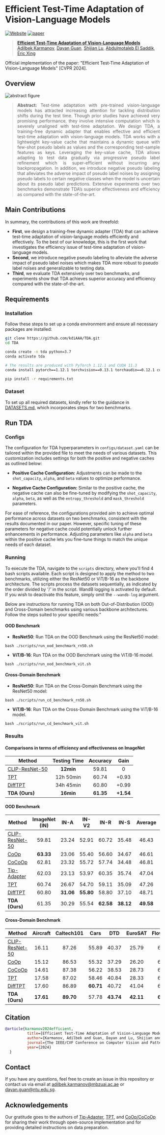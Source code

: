 # Efficient Test-Time Adaptation of Vision-Language Models
[![Website](https://img.shields.io/badge/Project-Website-87CEEB)](https://kdiaaa.github.io/tda/)
[![paper](https://img.shields.io/badge/arXiv-Paper-<COLOR>.svg)](http://arxiv.org/abs/2403.18293)

> [**Efficient Test-Time Adaptation of Vision-Language Models**](http://arxiv.org/abs/2403.18293)<br>
> [Adilbek Karmanov](https://www.linkedin.com/in/adilbek-karmanov/), [Dayan Guan](https://dayan-guan.github.io/), [Shijian Lu](https://scholar.google.com/citations?hl=en&user=uYmK-A0AAAAJ&view=en), [Abdulmotaleb El Saddik](https://scholar.google.ca/citations?user=VcOjgngAAAAJ&hl=en), [Eric Xing](https://scholar.google.com/citations?user=5pKTRxEAAAAJ&hl=en)

Official implementation of the paper: "Efficient Test-Time Adaptation of Vision-Language Models" [CVPR 2024].

## Overview
![abstract figure](docs/main_figure.png)
> **<p align="justify"> Abstract:** Test-time adaptation with pre-trained vision-language models has attracted increasing attention for tackling distribution shifts during the test time. Though prior studies have achieved very promising performance, they involve intensive computation which is severely unaligned with test-time adaptation. We design TDA, a training-free dynamic adapter that enables effective and efficient test-time adaptation with vision-language models. TDA works with a lightweight key-value cache that maintains a dynamic queue with few-shot pseudo labels as values and the corresponding test-sample features as keys. Leveraging the key-value cache, TDA allows adapting to test data gradually via progressive pseudo label refinement which is super-efficient without incurring any backpropagation. In addition, we introduce negative pseudo labeling that alleviates the adverse impact of pseudo label noises by assigning pseudo labels to certain negative classes when the model is uncertain about its pseudo label predictions. Extensive experiments over two benchmarks demonstrate TDA’s superior effectiveness and efficiency as compared with the state-of-the-art.

## Main Contributions
In summary, the contributions of this work are threefold: </br>

* **First**, we design a training-free dynamic adapter (TDA) that can achieve test-time adaptation of vision-language models efficiently and effectively. To the best of our knowledge, this is the first work that investigates the efficiency issue of test-time adaptation of vision-language models. </br>
* **Second**, we introduce negative pseudo labeling to alleviate the adverse impact of pseudo label noises which makes TDA more robust to pseudo label noises and generalizable to testing data. </br>
* **Third**, we evaluate TDA extensively over two benchmarks, and experiments show that TDA achieves superior accuracy and efficiency compared with the state-of-the-art. </br>

## Requirements 
### Installation
Follow these steps to set up a conda environment and ensure all necessary packages are installed:

```bash
git clone https://github.com/kdiAAA/TDA.git
cd TDA

conda create -n tda python=3.7
conda activate tda

# The results are produced with PyTorch 1.12.1 and CUDA 11.3
conda install pytorch==1.12.1 torchvision==0.13.1 torchaudio==0.12.1 cudatoolkit=11.3 -c pytorch

pip install -r requirements.txt
```

### Dataset
To set up all required datasets, kindly refer to the guidance in [DATASETS.md](docs/DATASETS.md), which incorporates steps for two benchmarks.

## Run TDA
### Configs
The configuration for TDA hyperparameters in `configs/dataset.yaml` can be tailored within the provided file to meet the needs of various datasets. This customization includes settings for both the positive and negative caches as outlined below:
* **Positive Cache Configuration:** Adjustments can be made to the `shot_capacity`, `alpha`, and `beta` values to optimize performance.

* **Negative Cache Configuration:** Similar to the positive cache, the negative cache can also be fine-tuned by modifying the `shot_capacity`, `alpha`, `beta`, as well as the `entropy_threshold` and `mask_threshold` parameters.

For ease of reference, the configurations provided aim to achieve optimal performance across datasets on two benchmarks, consistent with the results documented in our paper. However, specific tuning of these parameters for negative cache could potentially unlock further enhancements in performance. Adjusting parameters like `alpha` and `beta` within the positive cache lets you fine-tune things to match the unique needs of each dataset.

### Running
To execute the TDA, navigate to the `scripts` directory, where you'll find 4 bash scripts available. Each script is designed to apply the method to two benchmarks, utilizing either the ResNet50 or ViT/B-16 as the backbone architecture. The scripts process the datasets sequentially, as indicated by the order divided by '/' in the script. WandB logging is activated by default. If you wish to deactivate this feature, simply omit the `--wandb-log` argument. 

Below are instructions for running TDA on both Out-of-Distribution (OOD) and Cross-Domain benchmarks using various backbone architectures. Follow the steps suited to your specific needs:"

#### OOD Benchmark
* **ResNet50**: Run TDA on the OOD Benchmark using the ResNet50 model:
```
bash ./scripts/run_ood_benchmark_rn50.sh 
```
* **ViT/B-16**: Run TDA on the OOD Benchmark using the ViT/B-16 model.
```
bash ./scripts/run_ood_benchmark_vit.sh 
```

#### Cross-Domain Benchmark
* **ResNet50**: Run TDA on the Cross-Domain Benchmark using the ResNet50 model:
```
bash ./scripts/run_cd_benchmark_rn50.sh 
```
* **ViT/B-16**: Run TDA on the Cross-Domain Benchmark using the ViT/B-16 model.
```
bash ./scripts/run_cd_benchmark_vit.sh 
```


### Results
#### Comparisons in terms of efficiency and effectiveness on ImageNet
| Method          | Testing Time | Accuracy | Gain   |
|-----------------|:------------:|:--------:|:------:|
| [CLIP-ResNet-50](https://arxiv.org/abs/2103.00020)  | **12min**    | 59.81    | 0      |
| [TPT](https://arxiv.org/abs/2209.07511)            | 12h 50min    | 60.74    | +0.93  |
| [DiffTPT](https://arxiv.org/abs/2308.06038)         | 34h 45min    | 60.80    | +0.99  |
| **TDA (Ours)**  | **16min**    | **61.35**|**+1.54**|

#### OOD Benchmark
| Method            | ImageNet (IN)| IN-A | IN-V2 | IN-R | IN-S | Average | OOD Average |
|-------------------|:--------:|:----------:|:-----------:|:----------:|:----------:|:-------:|:-----------:|
| [CLIP-ResNet-50](https://arxiv.org/abs/2103.00020)    | 59.81    | 23.24      | 52.91       | 60.72      | 35.48      | 46.43   | 43.09       |
| [CoOp](https://arxiv.org/abs/2109.01134)              | **63.33**| 23.06      | 55.40       | 56.60      | 34.67      | 46.61   | 42.43       |
| [CoCoOp](https://arxiv.org/abs/2203.05557)            | 62.81    | 23.32      | 55.72       | 57.74      | 34.48      | 46.81   | 42.82       |
| [Tip-Adapter](https://arxiv.org/abs/2111.03930)       | 62.03    | 23.13      | 53.97       | 60.35      | 35.74      | 47.04   | 43.30       |
| [TPT](https://arxiv.org/abs/2209.07511)               | 60.74    | 26.67      | 54.70       | 59.11      | 35.09      | 47.26   | 43.89       |
| [DiffTPT](https://arxiv.org/abs/2308.06038)            | 60.80    | **31.06**  | **55.80**   | 58.80      | 37.10      | 48.71   | 45.69       |
| **TDA (Ours)**    | 61.35    | 30.29      | 55.54       | **62.58**  | **38.12**  | **49.58** | **46.63**  |

#### Cross-Domain Benchmark
| Method           | Aircraft | Caltech101 | Cars  | DTD   | EuroSAT | Flower102 | Food101 | Pets  | SUN397 | UCF101 | Average |
|-----------------------|:-------:|:----------:|:-----:|:-----:|:-------:|:---------:|:-------:|:-----:|:------:|:------:|:-------:|
| [CLIP-ResNet-50](https://arxiv.org/abs/2103.00020)        | 16.11    | 87.26      | 55.89 | 40.37 | 25.79   | 62.77     | 74.82   | 82.97 | 60.85  | 59.48  | 56.63   |
| [CoOp](https://arxiv.org/abs/2109.01134)                  | 15.12    | 86.53      | 55.32 | 37.29 | 26.20   | 61.55     | 75.59   | 87.00 | 58.15  | 59.05  | 56.18   |
| [CoCoOp](https://arxiv.org/abs/2203.05557)                | 14.61    | 87.38      | 56.22 | 38.53 | 28.73   | 65.57     | 76.20   | **88.39** | 59.61  | 57.10  | 57.23   |
| [TPT](https://arxiv.org/abs/2209.07511)                   | 17.58    | 87.02      | 58.46 | 40.84 | 28.33   | 62.69     | 74.88   | 84.49 | 61.46  | 60.82  | 57.66   |
| [DiffTPT](https://arxiv.org/abs/2308.06038)               | 17.60    | 86.89      | **60.71** | 40.72 | 41.04   | 63.53     | **79.21**   | 83.40 | **62.72**  | 62.67  | 59.85   |
| **TDA (Ours)**                                            | **17.61**| **89.70**  | 57.78 | **43.74** | **42.11** | **68.74** | 77.75   | 86.18 | 62.53  | **64.18** | **61.03**  | 


## Citation
```bibtex
@article{karmanov2024efficient,
          title={Efficient Test-Time Adaptation of Vision-Language Models},
          author={Karmanov, Adilbek and Guan, Dayan and Lu, Shijian and El Saddik, Abdulmotaleb and Xing, Eric},
          journal={The IEEE/CVF Conference on Computer Vision and Pattern Recognition},
          year={2024}
  }
```



## Contact
If you have any questions, feel free to create an issue in this repository or contact us via email at adilbek.karmanov@mbzuai.ac.ae or dayan.guan@ntu.edu.sg.

## Acknowledgements
Our gratitude goes to the authors of [Tip-Adapter](https://github.com/gaopengcuhk/Tip-Adapter), [TPT](https://github.com/azshue/TPT), and [CoOp/CoCoOp](https://github.com/KaiyangZhou/CoOp) for sharing their work through open-source implementation and for providing detailed instructions on data preparation.
